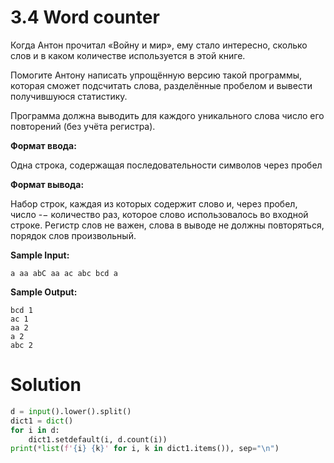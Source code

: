 # 3.4 Word counter

Когда Антон прочитал «Войну и мир», ему стало интересно, сколько слов и в каком количестве используется в этой книге.

Помогите Антону написать упрощённую версию такой программы, которая сможет подсчитать слова, разделённые пробелом и
вывести получившуюся статистику.

Программа должна выводить для каждого уникального слова число его повторений (без учёта регистра).

**Формат ввода:**

Одна строка, содержащая последовательности символов через пробел

**Формат вывода:**

Набор строк, каждая из которых содержит слово и, через пробел, число -− количество раз, которое слово использовалось во
входной строке. Регистр слов не важен, слова в выводе не должны повторяться, порядок слов произвольный.

**Sample Input:**

```
a aa abC aa ac abc bcd a
```

**Sample Output:**

```
bcd 1
ac 1
aa 2
a 2
abc 2
```

# Solution

```python
d = input().lower().split()
dict1 = dict()
for i in d:
    dict1.setdefault(i, d.count(i))
print(*list(f'{i} {k}' for i, k in dict1.items()), sep="\n")
```

